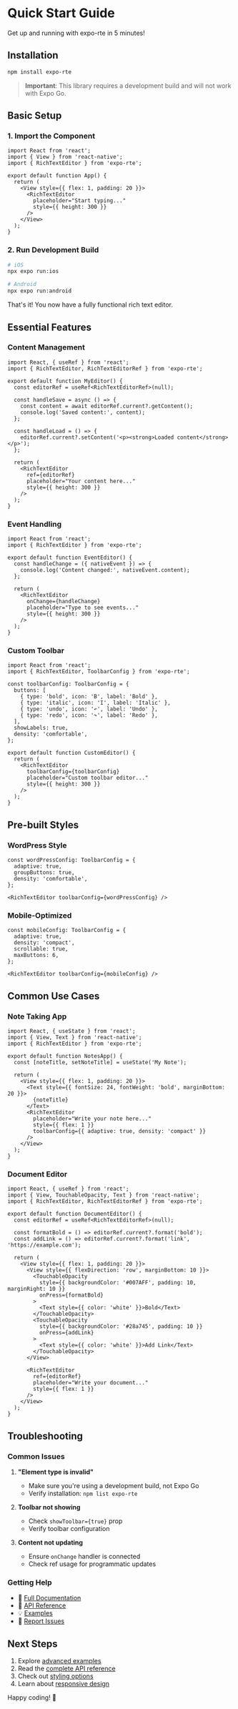 # Quick Start Guide

Get up and running with expo-rte in 5 minutes!

## Installation

```bash
npm install expo-rte
```

> **Important**: This library requires a development build and will not work with Expo Go.

## Basic Setup

### 1. Import the Component

```tsx
import React from 'react';
import { View } from 'react-native';
import { RichTextEditor } from 'expo-rte';

export default function App() {
  return (
    <View style={{ flex: 1, padding: 20 }}>
      <RichTextEditor
        placeholder="Start typing..."
        style={{ height: 300 }}
      />
    </View>
  );
}
```

### 2. Run Development Build

```bash
# iOS
npx expo run:ios

# Android
npx expo run:android
```

That's it! You now have a fully functional rich text editor.

## Essential Features

### Content Management

```tsx
import React, { useRef } from 'react';
import { RichTextEditor, RichTextEditorRef } from 'expo-rte';

export default function MyEditor() {
  const editorRef = useRef<RichTextEditorRef>(null);

  const handleSave = async () => {
    const content = await editorRef.current?.getContent();
    console.log('Saved content:', content);
  };

  const handleLoad = () => {
    editorRef.current?.setContent('<p><strong>Loaded content</strong></p>');
  };

  return (
    <RichTextEditor
      ref={editorRef}
      placeholder="Your content here..."
      style={{ height: 300 }}
    />
  );
}
```

### Event Handling

```tsx
import React from 'react';
import { RichTextEditor } from 'expo-rte';

export default function EventEditor() {
  const handleChange = ({ nativeEvent }) => {
    console.log('Content changed:', nativeEvent.content);
  };

  return (
    <RichTextEditor
      onChange={handleChange}
      placeholder="Type to see events..."
      style={{ height: 300 }}
    />
  );
}
```

### Custom Toolbar

```tsx
import React from 'react';
import { RichTextEditor, ToolbarConfig } from 'expo-rte';

const toolbarConfig: ToolbarConfig = {
  buttons: [
    { type: 'bold', icon: 'B', label: 'Bold' },
    { type: 'italic', icon: 'I', label: 'Italic' },
    { type: 'undo', icon: '↶', label: 'Undo' },
    { type: 'redo', icon: '↷', label: 'Redo' },
  ],
  showLabels: true,
  density: 'comfortable',
};

export default function CustomEditor() {
  return (
    <RichTextEditor
      toolbarConfig={toolbarConfig}
      placeholder="Custom toolbar editor..."
      style={{ height: 300 }}
    />
  );
}
```

## Pre-built Styles

### WordPress Style

```tsx
const wordPressConfig: ToolbarConfig = {
  adaptive: true,
  groupButtons: true,
  density: 'comfortable',
};

<RichTextEditor toolbarConfig={wordPressConfig} />
```

### Mobile-Optimized

```tsx
const mobileConfig: ToolbarConfig = {
  adaptive: true,
  density: 'compact',
  scrollable: true,
  maxButtons: 6,
};

<RichTextEditor toolbarConfig={mobileConfig} />
```

## Common Use Cases

### Note Taking App

```tsx
import React, { useState } from 'react';
import { View, Text } from 'react-native';
import { RichTextEditor } from 'expo-rte';

export default function NotesApp() {
  const [noteTitle, setNoteTitle] = useState('My Note');

  return (
    <View style={{ flex: 1, padding: 20 }}>
      <Text style={{ fontSize: 24, fontWeight: 'bold', marginBottom: 20 }}>
        {noteTitle}
      </Text>
      <RichTextEditor
        placeholder="Write your note here..."
        style={{ flex: 1 }}
        toolbarConfig={{ adaptive: true, density: 'compact' }}
      />
    </View>
  );
}
```

### Document Editor

```tsx
import React, { useRef } from 'react';
import { View, TouchableOpacity, Text } from 'react-native';
import { RichTextEditor, RichTextEditorRef } from 'expo-rte';

export default function DocumentEditor() {
  const editorRef = useRef<RichTextEditorRef>(null);

  const formatBold = () => editorRef.current?.format('bold');
  const addLink = () => editorRef.current?.format('link', 'https://example.com');

  return (
    <View style={{ flex: 1, padding: 20 }}>
      <View style={{ flexDirection: 'row', marginBottom: 10 }}>
        <TouchableOpacity 
          style={{ backgroundColor: '#007AFF', padding: 10, marginRight: 10 }}
          onPress={formatBold}
        >
          <Text style={{ color: 'white' }}>Bold</Text>
        </TouchableOpacity>
        <TouchableOpacity 
          style={{ backgroundColor: '#28a745', padding: 10 }}
          onPress={addLink}
        >
          <Text style={{ color: 'white' }}>Add Link</Text>
        </TouchableOpacity>
      </View>
      
      <RichTextEditor
        ref={editorRef}
        placeholder="Write your document..."
        style={{ flex: 1 }}
      />
    </View>
  );
}
```

## Troubleshooting

### Common Issues

1. **"Element type is invalid"**
   - Make sure you're using a development build, not Expo Go
   - Verify installation: `npm list expo-rte`

2. **Toolbar not showing**
   - Check `showToolbar={true}` prop
   - Verify toolbar configuration

3. **Content not updating**
   - Ensure `onChange` handler is connected
   - Check ref usage for programmatic updates

### Getting Help

- 📖 [Full Documentation](../README.md)
- 🔧 [API Reference](./API.md)
- 💡 [Examples](./EXAMPLES.md)
- 🐛 [Report Issues](https://github.com/mdadul/expo-rte/issues)

## Next Steps

1. Explore [advanced examples](./EXAMPLES.md)
2. Read the [complete API reference](./API.md)
3. Check out [styling options](./README.md#styling)
4. Learn about [responsive design](./README.md#responsive-design)

Happy coding! 🚀
